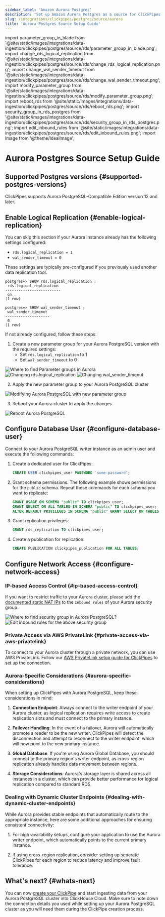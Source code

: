 ```yaml
---
sidebar_label: 'Amazon Aurora Postgres'
description: 'Set up Amazon Aurora Postgres as a source for ClickPipes'
slug: /integrations/clickpipes/postgres/source/aurora
title: 'Aurora Postgres Source Setup Guide'
---
```


import parameter_group_in_blade from '@site/static/images/integrations/data-ingestion/clickpipes/postgres/source/rds/parameter_group_in_blade.png';
import change_rds_logical_replication from '@site/static/images/integrations/data-ingestion/clickpipes/postgres/source/rds/change_rds_logical_replication.png';
import change_wal_sender_timeout from '@site/static/images/integrations/data-ingestion/clickpipes/postgres/source/rds/change_wal_sender_timeout.png';
import modify_parameter_group from '@site/static/images/integrations/data-ingestion/clickpipes/postgres/source/rds/modify_parameter_group.png';
import reboot_rds from '@site/static/images/integrations/data-ingestion/clickpipes/postgres/source/rds/reboot_rds.png';
import security_group_in_rds_postgres from '@site/static/images/integrations/data-ingestion/clickpipes/postgres/source/rds/security_group_in_rds_postgres.png';
import edit_inbound_rules from '@site/static/images/integrations/data-ingestion/clickpipes/postgres/source/rds/edit_inbound_rules.png';
import Image from '@theme/IdealImage';

# Aurora Postgres Source Setup Guide

## Supported Postgres versions {#supported-postgres-versions}

ClickPipes supports Aurora PostgreSQL-Compatible Edition version 12 and later.

## Enable Logical Replication {#enable-logical-replication}

You can skip this section if your Aurora instance already has the following settings configured:
- `rds.logical_replication = 1`
- `wal_sender_timeout = 0`

These settings are typically pre-configured if you previously used another data replication tool.

```text
postgres=> SHOW rds.logical_replication ;
 rds.logical_replication
-------------------------
 on
(1 row)

postgres=> SHOW wal_sender_timeout ;
 wal_sender_timeout
--------------------
 0
(1 row)
```

If not already configured, follow these steps:

1. Create a new parameter group for your Aurora PostgreSQL version with the required settings:
    - Set `rds.logical_replication` to 1
    - Set `wal_sender_timeout` to 0

<Image img={parameter_group_in_blade} alt="Where to find Parameter groups in Aurora" size="lg" border/>

<Image img={change_rds_logical_replication} alt="Changing rds.logical_replication" size="lg" border/>

<Image img={change_wal_sender_timeout} alt="Changing wal_sender_timeout" size="lg" border/>

2. Apply the new parameter group to your Aurora PostgreSQL cluster

<Image img={modify_parameter_group} alt="Modifying Aurora PostgreSQL with new parameter group" size="lg" border/>

3. Reboot your Aurora cluster to apply the changes

<Image img={reboot_rds} alt="Reboot Aurora PostgreSQL" size="lg" border/>

## Configure Database User {#configure-database-user}

Connect to your Aurora PostgreSQL writer instance as an admin user and execute the following commands:

1. Create a dedicated user for ClickPipes:

    ```sql
    CREATE USER clickpipes_user PASSWORD 'some-password';
    ```

2. Grant schema permissions. The following example shows permissions for the `public` schema. Repeat these commands for each schema you want to replicate:

    ```sql
    GRANT USAGE ON SCHEMA "public" TO clickpipes_user;
    GRANT SELECT ON ALL TABLES IN SCHEMA "public" TO clickpipes_user;
    ALTER DEFAULT PRIVILEGES IN SCHEMA "public" GRANT SELECT ON TABLES TO clickpipes_user;
    ```

3. Grant replication privileges:

    ```sql
    GRANT rds_replication TO clickpipes_user;
    ```

4. Create a publication for replication:

    ```sql
    CREATE PUBLICATION clickpipes_publication FOR ALL TABLES;
    ```


## Configure Network Access {#configure-network-access}

### IP-based Access Control {#ip-based-access-control}

If you want to restrict traffic to your Aurora cluster, please add the [documented static NAT IPs](../../index.md#list-of-static-ips) to the `Inbound rules` of your Aurora security group.

<Image img={security_group_in_rds_postgres} alt="Where to find security group in Aurora PostgreSQL?" size="lg" border/>

<Image img={edit_inbound_rules} alt="Edit inbound rules for the above security group" size="lg" border/>

### Private Access via AWS PrivateLink {#private-access-via-aws-privatelink}

To connect to your Aurora cluster through a private network, you can use AWS PrivateLink. Follow our [AWS PrivateLink setup guide for ClickPipes](/knowledgebase/aws-privatelink-setup-for-clickpipes) to set up the connection.

### Aurora-Specific Considerations {#aurora-specific-considerations}

When setting up ClickPipes with Aurora PostgreSQL, keep these considerations in mind:

1. **Connection Endpoint**: Always connect to the writer endpoint of your Aurora cluster, as logical replication requires write access to create replication slots and must connect to the primary instance.

2. **Failover Handling**: In the event of a failover, Aurora will automatically promote a reader to be the new writer. ClickPipes will detect the disconnection and attempt to reconnect to the writer endpoint, which will now point to the new primary instance.

3. **Global Database**: If you're using Aurora Global Database, you should connect to the primary region's writer endpoint, as cross-region replication already handles data movement between regions.

4. **Storage Considerations**: Aurora's storage layer is shared across all instances in a cluster, which can provide better performance for logical replication compared to standard RDS.

### Dealing with Dynamic Cluster Endpoints {#dealing-with-dynamic-cluster-endpoints}

While Aurora provides stable endpoints that automatically route to the appropriate instance, here are some additional approaches for ensuring consistent connectivity:

1. For high-availability setups, configure your application to use the Aurora writer endpoint, which automatically points to the current primary instance.

2. If using cross-region replication, consider setting up separate ClickPipes for each region to reduce latency and improve fault tolerance.

## What's next? {#whats-next}

You can now [create your ClickPipe](../index.md) and start ingesting data from your Aurora PostgreSQL cluster into ClickHouse Cloud.
Make sure to note down the connection details you used while setting up your Aurora PostgreSQL cluster as you will need them during the ClickPipe creation process.